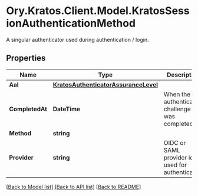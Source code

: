 # Ory.Kratos.Client.Model.KratosSessionAuthenticationMethod
A singular authenticator used during authentication / login.

## Properties

Name | Type | Description | Notes
------------ | ------------- | ------------- | -------------
**Aal** | [**KratosAuthenticatorAssuranceLevel**](KratosAuthenticatorAssuranceLevel.md) |  | [optional] 
**CompletedAt** | **DateTime** | When the authentication challenge was completed. | [optional] 
**Method** | **string** |  | [optional] 
**Provider** | **string** | OIDC or SAML provider id used for authentication | [optional] 

[[Back to Model list]](../README.md#documentation-for-models) [[Back to API list]](../README.md#documentation-for-api-endpoints) [[Back to README]](../README.md)

